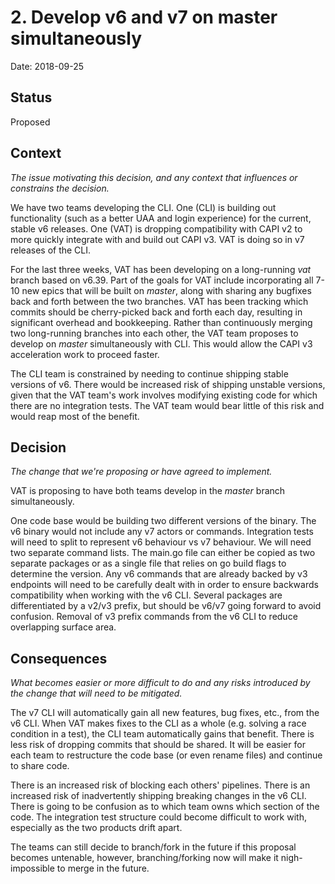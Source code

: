 # 2. Develop v6 and v7 on master simultaneously

Date: 2018-09-25

## Status

Proposed

## Context

_The issue motivating this decision, and any context that influences or constrains the decision._

We have two teams developing the CLI. 
One (CLI) is building out functionality (such as a better UAA and login experience) for the current, stable v6 releases. 
One (VAT) is dropping compatibility with CAPI v2 to more quickly integrate with and build out CAPI v3. 
VAT is doing so in v7 releases of the CLI.

For the last three weeks, 
VAT has been developing on a long-running _vat_ branch based on v6.39. 
Part of the goals for VAT include 
incorporating all 7-10 new epics that will be built on _master_,
along with sharing any bugfixes back and forth between the two branches.
VAT has been tracking which commits should be cherry-picked back and forth each day, 
resulting in significant overhead and bookkeeping.
Rather than continuously merging two long-running branches into each other, 
the VAT team proposes to develop on _master_ simultaneously with CLI.
This would allow the CAPI v3 acceleration work to proceed faster.

The CLI team is constrained by needing to continue shipping stable versions of v6. 
There would be increased risk of shipping unstable versions, 
given that the VAT team's work involves modifying existing code
for which there are no integration tests.
The VAT team would bear little of this risk
and would reap most of the benefit.

## Decision

_The change that we're proposing or have agreed to implement._

VAT is proposing to have both teams develop in the _master_ branch simultaneously.
 
One code base would be building two different versions of the binary.
The v6 binary would not include any v7 actors or commands.
Integration tests will need to split to represent v6 behaviour vs v7 behaviour.
We will need two separate command lists.
The main.go file can either be copied as two separate packages 
or as a single file that relies on go build flags to determine the version.
Any v6 commands that are already backed by v3 endpoints will need to be carefully dealt with
in order to ensure backwards compatibility when working with the v6 CLI.
Several packages are differentiated by a v2/v3 prefix,
but should be v6/v7 going forward to avoid confusion.
Removal of v3 prefix commands from the v6 CLI to reduce overlapping surface area.

## Consequences

_What becomes easier or more difficult to do and any risks introduced by the change that will need to be mitigated._

The v7 CLI will automatically gain all new features, bug fixes, etc., from the v6 CLI.
When VAT makes fixes to the CLI as a whole (e.g. solving a race condition in a test),
the CLI team automatically gains that benefit.
There is less risk of dropping commits that should be shared.
It will be easier for each team to restructure the code base (or even rename files) and continue to share code.

There is an increased risk of blocking each others' pipelines.
There is an increased risk of inadvertently shipping breaking changes in the v6 CLI.
There is going to be confusion as to which team owns which section of the code.
The integration test structure could become difficult to work with, especially as the two products drift apart.

The teams can still decide to branch/fork in the future if this proposal becomes untenable,
however, branching/forking now will make it nigh-impossible to merge in the future.
